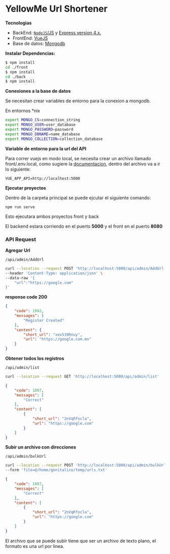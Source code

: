 # YellowMe Url Shortener

**Tecnologias**

- BackEnd: [`NodeJS`/JS](NodeJS/JS )  y [Express version 4.x.](https://expressjs.com/)
- FrontEnd: [VueJS](https://vuejs.org/)
- Base de datos: [Mongodb](https://www.mongodb.com)

**Instalar Dependencias:**

```bash
$ npm install
cd ./front
$ npm install
cd ./back
$ npm install
```

**Conexiones a la base de datos**

Se necesitan crear variables de entorno para la conexion a mongodb.

En entornos *nix

```bash
export MONGO_CS=connection_string
export MONGO_USER=user_database
export MONGO_PASSWORD=password
export MONGO_DBNAME=name_database
export MONGO_COLLECTION=collection_database
```

**Variable de entorno para la url del API**

Para correr vuejs en modo local, se necesita crear un archivo llamado front/.env.local, como sugiere la [documentacion](https://cli.vuejs.org/guide/mode-and-env.html), dentro del archivo va a ir lo siguiente:

```VUE_APP_API=http://localhost:5000```

**Ejecutar proyectos**

Dentro de la carpeta principal se puede ejcutar el siguiente comando:

```npm run serve```

Esto ejecutara ambos proyectos front y back

El backend estara corriendo en el puerto **5000** y el front en el puerto **8080**

### API Request

**Agregar Url**

```/api/admin/AddUrl```

```bash
curl --location --request POST 'http://localhost:5000/api/admin/AddUrl' \
--header 'Content-Type: application/json' \
--data-raw '{
    "url":"https://google.com"
}'
```

**response code 200**

```json
{
​    "code": 1002,
​    "messages": [
​        "Register Created"
​    ],
​    "content": {
​        "short_url": "xex539Rnuy",
​        "url": "https://google.com.mx"
​    }
}
```

**Obtener todos los registros**

```/api/admin/list```

```bash
curl --location --request GET 'http://localhost:5000/api/admin/list'
```

```json
{
    "code": 1007,
    "messages": [
        "Correct"
    ],
    "content": [
        {
            "short_url": "2nVqRfocla",
            "url": "https://google.com"
        }
    ]
}
```

**Subir un archivo con direcciones**

```/api/admin/bulkUrl```
```bash
curl --location --request POST 'http://localhost:5000/api/admin/bulkUrl' \
--form 'file=@/home/genitalico/temp/urls.txt'
```

```json
{
    "code": 1007,
    "messages": [
        "Correct"
    ],
    "content": [
        {
            "short_url": "2nVqRfocla",
            "url": "https://google.com"
        }
    ]
}
```

El archivo que se puede subir tiene que ser un archivo de texto plano, el formato es una url por linea.
